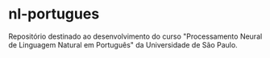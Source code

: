 # nl-portugues
Repositório destinado ao desenvolvimento do curso "Processamento Neural de Linguagem Natural em Português" da Universidade de São Paulo.
